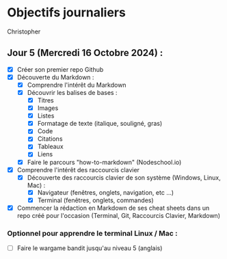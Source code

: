 # Objectifs journaliers

Christopher

## Jour 5 (Mercredi 16 Octobre 2024) :

- [X] Créer son premier repo Github
- [X] Découverte du Markdown :
  - [X] Comprendre l'intérêt du Markdown
  - [X] Découvrir les balises de bases :
    - [X] Titres
    - [X] Images
    - [X] Listes
    - [X] Formatage de texte (italique, souligné, gras)
    - [X] Code
    - [X] Citations
    - [X] Tableaux
    - [X] Liens
  - [X] Faire le parcours "how-to-markdown" (Nodeschool.io)
- [X] Comprendre l'intérêt des raccourcis clavier
  - [X] Découverte des raccourcis clavier de son système (Windows, Linux, Mac) :
    - [X] Navigateur (fenêtres, onglets, navigation, etc …)
    - [X] Terminal (fenêtres, onglets, commandes)
- [X] Commencer la rédaction en Markdown de ses cheat sheets dans un repo créé pour l'occasion (Terminal, Git, Raccourcis Clavier, Markdown)

### Optionnel pour apprendre le terminal Linux / Mac :

- [ ] Faire le wargame bandit jusqu'au niveau 5 (anglais)
